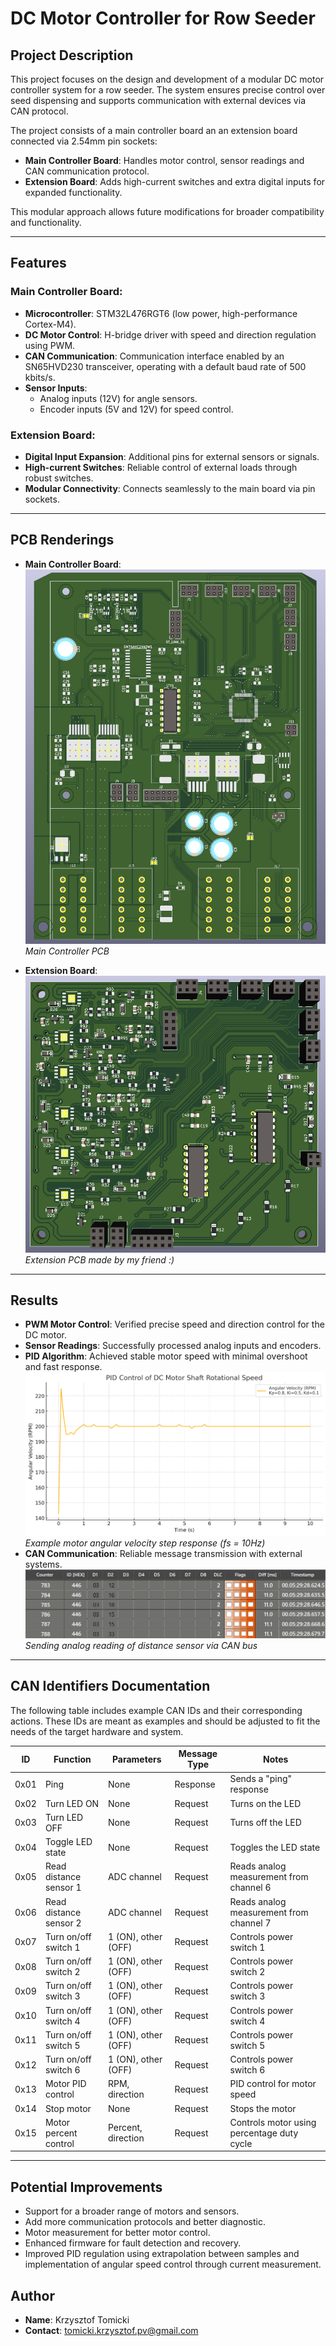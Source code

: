 # DC Motor Controller for Row Seeder

## Project Description
This project focuses on the design and development of a modular DC motor controller system for a row seeder.
The system ensures precise control over seed dispensing and supports communication with external devices via CAN protocol.

The project consists of a main controller board an an extension board connected via 2.54mm pin sockets:
- **Main Controller Board**: Handles motor control, sensor readings and CAN communication protocol.
- **Extension Board**: Adds high-current switches and extra digital inputs for expanded functionality.

This modular approach allows future modifications for broader compatibility and functionality.

---

## Features
### Main Controller Board:
- **Microcontroller**: STM32L476RGT6 (low power, high-performance Cortex-M4).
- **DC Motor Control**: H-bridge driver with speed and direction regulation using PWM.
- **CAN Communication**: Communication interface enabled by an SN65HVD230 transceiver, operating with a default baud rate of 500 kbits/s.
- **Sensor Inputs**:
  - Analog inputs (12V) for angle sensors.
  - Encoder inputs (5V and 12V) for speed control.

### Extension Board:
- **Digital Input Expansion**: Additional pins for external sensors or signals.
- **High-current Switches**: Reliable control of external loads through robust switches.
- **Modular Connectivity**: Connects seamlessly to the main board via pin sockets.

---

## PCB Renderings
- **Main Controller Board**:
  ![](Images/BOTTOM.png)
  *Main Controller PCB*

- **Extension Board**:
  ![](Images/UP.png)
  *Extension PCB made by my friend :)*

---

## Results
- **PWM Motor Control**: Verified precise speed and direction control for the DC motor.
- **Sensor Readings**: Successfully processed analog inputs and encoders.
- **PID Algorithm**: Achieved stable motor speed with minimal overshoot and fast response.
  ![](Images/PID.png)
  *Example motor angular velocity step response (fs = 10Hz)*
- **CAN Communication**: Reliable message transmission with external systems.
  ![](Images/CAN.PNG)
  *Sending analog reading of distance sensor via CAN bus*
  
---

## CAN Identifiers Documentation

The following table includes example CAN IDs and their corresponding actions. These IDs are meant as examples and should be adjusted to fit the needs of the target hardware and system.

| ID      | Function                | Parameters                     | Message Type    | Notes                                     |
|---------|-------------------------|--------------------------------|-----------------|-------------------------------------------|
| 0x01    | Ping                    | None                           | Response        | Sends a "ping" response                   |
| 0x02    | Turn LED ON             | None                           | Request         | Turns on the LED                          |
| 0x03    | Turn LED OFF            | None                           | Request         | Turns off the LED                         |
| 0x04    | Toggle LED state        | None                           | Request         | Toggles the LED state                     |
| 0x05    | Read distance sensor 1  | ADC channel                    | Request         | Reads analog measurement from channel 6   |
| 0x06    | Read distance sensor 2  | ADC channel                    | Request         | Reads analog measurement from channel 7   |
| 0x07    | Turn on/off switch 1    | 1 (ON), other (OFF)            | Request         | Controls power switch 1                   |
| 0x08    | Turn on/off switch 2    | 1 (ON), other (OFF)            | Request         | Controls power switch 2                   |
| 0x09    | Turn on/off switch 3    | 1 (ON), other (OFF)            | Request         | Controls power switch 3                   |
| 0x10    | Turn on/off switch 4    | 1 (ON), other (OFF)            | Request         | Controls power switch 4                   |
| 0x11    | Turn on/off switch 5    | 1 (ON), other (OFF)            | Request         | Controls power switch 5                   |
| 0x12    | Turn on/off switch 6    | 1 (ON), other (OFF)            | Request         | Controls power switch 6                   |
| 0x13    | Motor PID control       | RPM, direction                 | Request         | PID control for motor speed               |
| 0x14    | Stop motor              | None                           | Request         | Stops the motor                           |
| 0x15    | Motor percent control   | Percent, direction             | Request         | Controls motor using percentage duty cycle|

---

## Potential Improvements
- Support for a broader range of motors and sensors.
- Add more communication protocols and better diagnostic.
- Motor measurement for better motor control.
- Enhanced firmware for fault detection and recovery.
- Improved PID regulation using extrapolation between samples and implementation of angular speed control through current measurement.

## Author
- **Name**: Krzysztof Tomicki
- **Contact**: tomicki.krzysztof.pv@gmail.com
  
